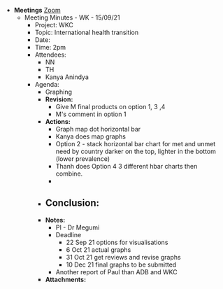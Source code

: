 - **Meetings** [Zoom ](https://gu-se.zoom.us/j/68182965770#success)
	- Meeting Minutes - WK - 15/09/21
		- Project: WKC
		- Topic: International health transition
		- Date:
		- Time: 2pm
		- Attendees:
			- NN
			- TH
			- Kanya Anindya
		- Agenda:
			- Graphing
			- **Revision:**
				- Give M final products on option 1, 3 ,4
				- M's comment in option 1
			- **Actions:**
				- Graph map dot horizontal bar
				- Kanya does map graphs
				- Option 2 -  stack horizontal bar chart for met and unmet need by country darker on the top, lighter in the bottom (lower prevalence)
				- Thanh does Option 4 3 different hbar charts then combine.
				-
			- **Conclusion:**
				-
			- **Notes:**
				- PI - Dr Megumi
				- Deadline
					- 22 Sep 21 options for visualisations
					- 6 Oct 21 actual graphs
					- 31 Oct 21 get reviews and revise graphs
					- 10 Dec 21 final graphs to be submitted
				- Another report of Paul than ADB and WKC
			- **Attachments:**